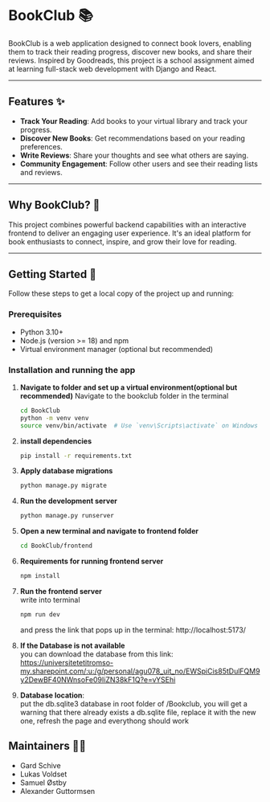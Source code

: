 # BookClub 📚

BookClub is a web application designed to connect book lovers, enabling them to track their reading progress, discover new books, and share their reviews. Inspired by Goodreads, this project is a school assignment aimed at learning full-stack web development with Django and React.

---

## Features ✨

- **Track Your Reading**: Add books to your virtual library and track your progress.
- **Discover New Books**: Get recommendations based on your reading preferences.
- **Write Reviews**: Share your thoughts and see what others are saying.
- **Community Engagement**: Follow other users and see their reading lists and reviews.

---

## Why BookClub? 🤔

This project combines powerful backend capabilities with an interactive frontend to deliver an engaging user experience. It's an ideal platform for book enthusiasts to connect, inspire, and grow their love for reading.

---

## Getting Started 🚀

Follow these steps to get a local copy of the project up and running:

### Prerequisites
- Python 3.10+
- Node.js (version >= 18) and npm
- Virtual environment manager (optional but recommended)

### Installation and running the app


1. **Navigate to folder and set up a virtual environment(optional but recommended)**
    Navigate to the bookclub folder in the terminal
    ```bash
    cd BookClub
    python -m venv venv
    source venv/bin/activate  # Use `venv\Scripts\activate` on Windows

2. **install dependencies**
    ```bash
    pip install -r requirements.txt

3. **Apply database migrations**
    ```bash
    python manage.py migrate

4. **Run the development server** 
    ```bash
    python manage.py runserver

5. **Open a new terminal and navigate to frontend folder**
    ```bash
    cd BookClub/frontend

6. **Requirements for running frontend server**
    ```bash
    npm install
    
7. **Run the frontend server**
    <br>write into terminal
    ```bash
    npm run dev
    ```
    and press the link that pops up in the terminal:
    http://localhost:5173/

8. **If the Database is not available**
    <br>you can download the database
    from this link:
    https://universitetetitromso-my.sharepoint.com/:u:/g/personal/agu078_uit_no/EWSpiCis85tDulFQM9y2DewBF40NWnsoFe09IiZN38kF1Q?e=vYSEhi

9. **Database location**:
    <br>put the db.sqlite3 database in root folder of /Bookclub, you will get a warning that there already exists a db.sqlite file, replace it with the new one, refresh the page and everythong should work
    
## Maintainers 👨‍💻
* Gard Schive
* Lukas Voldset
* Samuel Østby
* Alexander Guttormsen

